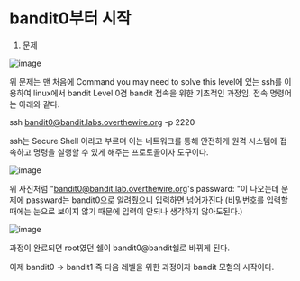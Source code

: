 # bandit0부터 시작

1. 문제

![image](https://github.com/YbSain/KaliLinux/assets/108385276/407736b2-0b66-4fe4-98d7-2581416af6a6)

위 문제는 맨 처음에 Command you may need to solve this level에 있는 ssh를 이용하여 linux에서 bandit Level 0겸 bandit 접속을 위한 기초적인 과정임.
접속 명령어는 아래와 같다.

   ssh bandit0@bandit.labs.overthewire.org -p 2220

ssh는 Secure Shell 이라고 부르며 이는 네트워크를 통해 안전하게 원격 시스템에 접속하고 명령을 실행할 수 있게 해주는 프로토콜이자 도구이다.

![image](https://github.com/YbSain/KaliLinux/assets/108385276/f7cfeff8-4e72-41e2-a60e-4b0e02ae92ea)

위 사진처럼 "bandit0@bandit.lab.overthewire.org's passward: "이 나오는데 문제에 passward는 bandit0으로 알려줬으니 입력하면 넘어가진다
(비밀번호를 입력할 때에는 눈으로 보이지 않기 때문에 입력이 안되나 생각하지 않아도된다.)

![image](https://github.com/YbSain/KaliLinux/assets/108385276/e8f09359-ef3e-46cb-b025-0236633ff6f5)

과정이 완료되면 root였던 쉘이 bandit0@bandit쉘로 바뀌게 된다.

이제 bandit0 -> bandit1 즉 다음 레벨을 위한 과정이자 bandit 모험의 시작이다.
